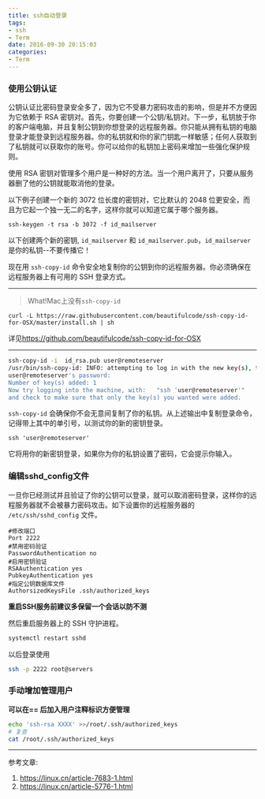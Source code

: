 ```yaml
---
title: ssh自动登录
tags:
- ssh
- Term
date: 2016-09-30 20:15:03
categories:
- Term
---
```



### 使用公钥认证

公钥认证比密码登录安全多了，因为它不受暴力密码攻击的影响，但是并不方便因为它依赖于 RSA 密钥对。首先，你要创建一个公钥/私钥对。下一步，私钥放于你的客户端电脑，并且复制公钥到你想登录的远程服务器。你只能从拥有私钥的电脑登录才能登录到远程服务器。你的私钥就和你的家门钥匙一样敏感；任何人获取到了私钥就可以获取你的账号。你可以给你的私钥加上密码来增加一些强化保护规则。

使用 RSA 密钥对管理多个用户是一种好的方法。当一个用户离开了，只要从服务器删了他的公钥就能取消他的登录。

<!-- more -->

以下例子创建一个新的 3072 位长度的密钥对，它比默认的 2048 位更安全，而且为它起一个独一无二的名字，这样你就可以知道它属于哪个服务器。

```
ssh-keygen -t rsa -b 3072 -f id_mailserver
```

以下创建两个新的密钥, `id_mailserver` 和 `id_mailserver.pub`，`id_mailserver` 是你的私钥--不要传播它！

现在用 `ssh-copy-id` 命令安全地复制你的公钥到你的远程服务器。你必须确保在远程服务器上有可用的 SSH 登录方式。

---

>What!Mac上没有`ssh-copy-id`

```
curl -L https://raw.githubusercontent.com/beautifulcode/ssh-copy-id-for-OSX/master/install.sh | sh 
```

详见<https://github.com/beautifulcode/ssh-copy-id-for-OSX>

---

```bash
ssh-copy-id -i  id_rsa.pub user@remoteserver
/usr/bin/ssh-copy-id: INFO: attempting to log in with the new key(s), to filter out any that are already installed
user@remoteserver's password:
Number of key(s) added: 1
Now try logging into the machine, with:   "ssh 'user@remoteserver'"
and check to make sure that only the key(s) you wanted were added.
```

`ssh-copy-id` 会确保你不会无意间复制了你的私钥。从上述输出中复制登录命令，记得带上其中的单引号，以测试你的新的密钥登录。

```
ssh 'user@remoteserver'
```

它将用你的新密钥登录，如果你为你的私钥设置了密码，它会提示你输入。

### 编辑sshd_config文件

一旦你已经测试并且验证了你的公钥可以登录，就可以取消密码登录，这样你的远程服务器就不会被暴力密码攻击。如下设置你的远程服务器的 `/etc/ssh/sshd_config` 文件。

```
#修改端口
Port 2222
#禁用密码验证
PasswordAuthentication no
#启用密钥验证
RSAAuthentication yes
PubkeyAuthentication yes
#指定公钥数据库文件
AuthorsizedKeysFile .ssh/authorized_keys
```

**重启SSH服务前建议多保留一个会话以防不测**

然后重启服务器上的 SSH 守护进程。

```bash
systemctl restart sshd
```

以后登录使用

```bash
ssh -p 2222 root@servers
```


### 手动增加管理用户

**可以在== 后加入用户注释标识方便管理**

```bash
echo 'ssh-rsa XXXX' >>/root/.ssh/authorized_keys
# 复查
cat /root/.ssh/authorized_keys
```

---

参考文章:

1. <https://linux.cn/article-7683-1.html>
2. <https://linux.cn/article-5776-1.html>
